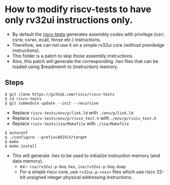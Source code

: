 # How to modify riscv-tests to have only rv32ui instructions only.

- By default the [riscv-tests](https://github.com/riscv-software-src/riscv-tests) generates assembly codes with privilege (csrr, csrw, csrwi, ecall, fense etc.) instructions.
- Therefore, we can not use it on a simple rv32ui core (without previledge instructions).
- This folder is a patch to skip those assembly instructions.
- Also, this patch will generate the corresponding .hex files that can be loaded using $readmemh to (instruction) memory. 

## Steps
```
$ git clone https://github.com/riscv/riscv-tests
$ cd riscv-tests
$ git submodule update --init --recursive
```
- Replace `riscv-tests/env/p/link.ld` with `./env/p/link.ld`
- Replace `riscv-tests/env/p/riscv_test.h` with `./env/p/riscv_test.h`
- Replace `riscv-tests/isa/Makefile` with `./isa/Makefile`
```
$ autoconf
$ ./configure --prefix=$RISCV/target
$ make
$ make install
```

- This will generate .hex to be used to initialize instruction memory (and data memory).
  - ex:- `isa/rv32ui-p-beq.hex`, `isa/rv32ui-p-beq.dump`
  - For a simple riscv core, use `rv32ui-p-<xxx>` files which use riscv 32-bit unsigned integer physical addressing instructions.
